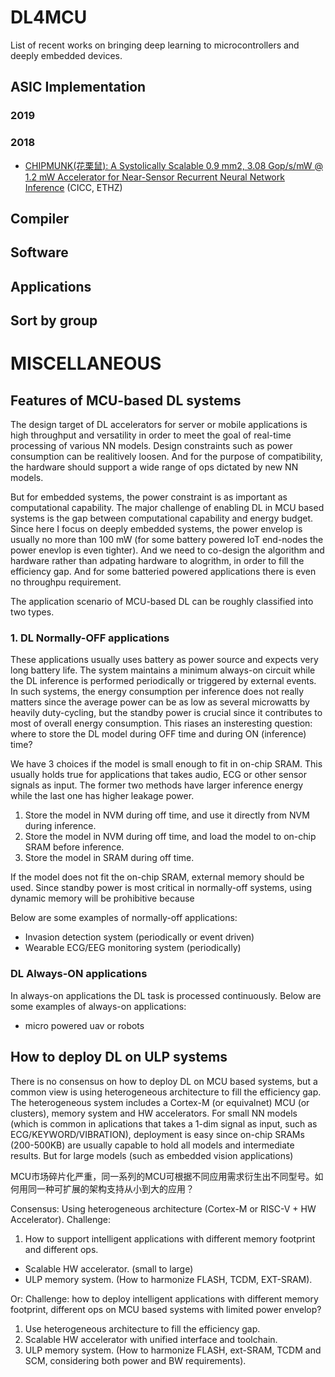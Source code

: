 # DL4MCU
List of recent works on bringing deep learning to microcontrollers and deeply embedded devices. 

## ASIC Implementation
### 2019
### 2018
- [CHIPMUNK(花栗鼠): A Systolically Scalable 0.9 mm2, 3.08 Gop/s/mW @ 1.2 mW Accelerator for Near-Sensor Recurrent Neural Network Inference](https://arxiv.org/pdf/1711.05734.pdf) (CICC, ETHZ)

## Compiler

## Software

## Applications

## Sort by group


# MISCELLANEOUS
## Features of MCU-based DL systems
The design target of DL accelerators for server or mobile applications is high throughput and versatility in order to meet the goal of real-time processing of various NN models. Design constraints such as power consumption can be realitively loosen. And for the purpose of compatibility, the hardware should support a wide range of ops dictated by new NN models. 

But for embedded systems, the power constraint is as important as computational capability. The major challenge of enabling DL in MCU based systems is the gap between computational capability and energy budget. Since here I focus on deeply embedded systems, the power envelop is usually no more than 100 mW (for some battery powered IoT end-nodes the power enevlop is even tighter). And we need to co-design the algorithm and hardware rather than adpating hardware to alogrithm, in order to fill the efficiency gap. And for some batteried powered applications there is even no throughpu requirement. 

The application scenario of MCU-based DL can be roughly classified into two types. 
### 1. DL Normally-OFF applications
These applications usually uses battery as power source and expects very long battery life. The system maintains a minimum always-on circuit while the DL inference is performed periodically or triggered by external events. In such systems, the energy consumption per inference does not really matters since the average power can be as low as several microwatts by heavily duty-cycling, but the standby power is crucial since it contributes to most of overall energy consumption. This riases an insteresting question: where to store the DL model during OFF time and during ON (inference) time?

We have 3 choices if the model is small enough to fit in on-chip SRAM. This usually holds true for applications that takes audio, ECG or other sensor signals as input. The former two methods have larger inference energy while the last one has higher leakage power. 
1. Store the model in NVM during off time, and use it directly from NVM during inference. 
2. Store the model in NVM during off time, and load the model to on-chip SRAM before inference. 
3. Store the model in SRAM during off time. 

If the model does not fit the on-chip SRAM, external memory should be used. Since standby power is most critical in normally-off systems, using dynamic memory will be prohibitive because 

Below are some examples of normally-off applications:
- Invasion detection system (periodically or event driven)
- Wearable ECG/EEG monitoring system (periodically)

### DL Always-ON applications
In always-on applications the DL task is processed continuously. 
Below are some examples of always-on applications:
- micro powered uav or robots

## How to deploy DL on ULP systems
There is no consensus on how to deploy DL on MCU based systems, but a common view is using heterogeneous architecture to fill the efficiency gap. The heterogeneous system includes a Cortex-M (or equivalnet) MCU (or clusters), memory system and HW accelerators. For small NN models (which is common in aplications that takes a 1-dim signal as input, such as ECG/KEYWORD/VIBRATION), deployment is easy since on-chip SRAMs (200-500KB) are usually capable to hold all models and intermediate results. But for large models (such as embedded vision applications) 

MCU市场碎片化严重，同一系列的MCU可根据不同应用需求衍生出不同型号。如何用同一种可扩展的架构支持从小到大的应用？

Consensus: Using heterogeneous architecture (Cortex-M or RISC-V + HW Accelerator).
Challenge:
1. How to support intelligent applications with different memory footprint and different ops.
- Scalable HW accelerator. (small to large)
- ULP memory system. (How to harmonize FLASH, TCDM, EXT-SRAM). 

Or:
Challenge: how to deploy intelligent applications with different memory footprint, different ops on MCU based systems with limited power envelop?
1. Use heterogeneous architecture to fill the efficiency gap. 
2. Scalable HW accelerator with unified interface and toolchain. 
3. ULP memory system. (How to harmonize FLASH, ext-SRAM, TCDM and SCM, considering both power and BW requirements).  


### 
